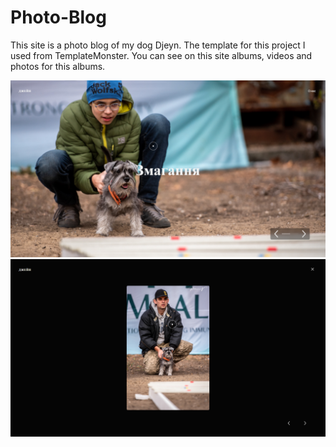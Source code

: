 # Photo-Blog

This site is a photo blog of my dog Djeyn. The template for this project I used from TemplateMonster. You can see on this site albums, videos and photos for this albums.

![Album](https://raw.githubusercontent.com/Taras265/PhotoBlog/main/img/1.png)
![Photo](https://raw.githubusercontent.com/Taras265/PhotoBlog/main/img/2.png)
